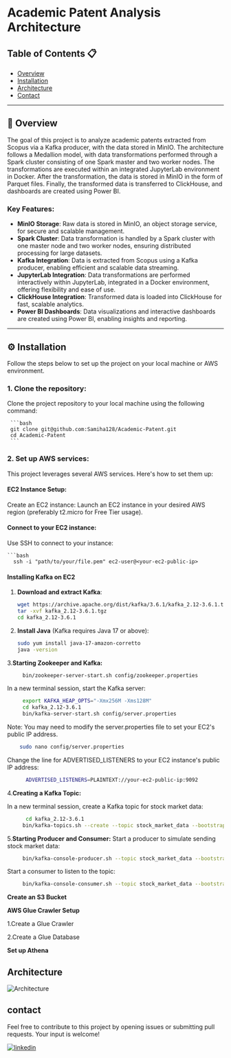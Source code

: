# Academic Patent Analysis Architecture

## Table of Contents 📋
- [Overview](#overview)
- [Installation](#installation)
- [Architecture](#architecture)
- [Contact](#contact)

---

## 🚀 Overview

The goal of this project is to analyze academic patents extracted from Scopus via a Kafka producer, with the data stored in MinIO. The architecture follows a Medallion model, with data transformations performed through a Spark cluster consisting of one Spark master and two worker nodes. The transformations are executed within an integrated JupyterLab environment in Docker. After the transformation, the data is stored in MinIO in the form of Parquet files. Finally, the transformed data is transferred to ClickHouse, and dashboards are created using Power BI.

### Key Features:
- **MinIO Storage**: Raw data is stored in MinIO, an object storage service, for secure and scalable management.
- **Spark Cluster**: Data transformation is handled by a Spark cluster with one master node and two worker nodes, ensuring distributed processing for large datasets.
- **Kafka Integration**: Data is extracted from Scopus using a Kafka producer, enabling efficient and scalable data streaming.
- **JupyterLab Integration**: Data transformations are performed interactively within JupyterLab, integrated in a Docker environment, offering flexibility and ease of use.
- **ClickHouse Integration**: Transformed data is loaded into ClickHouse for fast, scalable analytics.
- **Power BI Dashboards**: Data visualizations and interactive dashboards are created using Power BI, enabling insights and reporting.


---


## ⚙️ Installation

Follow the steps below to set up the project on your local machine or AWS environment.



### 1. **Clone the repository**:
Clone the project repository to your local machine using the following command:

     ```bash
     git clone git@github.com:Samiha128/Academic-Patent.git
     cd Academic-Patent
     ```
### 2. Set up AWS services:
   This project leverages several AWS services. Here's how to set them up:
   
#### EC2 Instance Setup:

  Create an EC2 instance:
  Launch an EC2 instance in your desired AWS region (preferably t2.micro for Free Tier usage).
#### Connect to your EC2 instance:

Use SSH to connect to your instance:

    ```bash
      ssh -i "path/to/your/file.pem" ec2-user@<your-ec2-public-ip>
      


#### Installing Kafka on EC2

1. **Download and extract Kafka**:

    ```bash
    wget https://archive.apache.org/dist/kafka/3.6.1/kafka_2.12-3.6.1.tgz
    tar -xvf kafka_2.12-3.6.1.tgz
    cd kafka_2.12-3.6.1
    ```

2. **Install Java** (Kafka requires Java 17 or above):

    ```bash
    sudo yum install java-17-amazon-corretto
    java -version
    ```

3.**Starting Zookeeper and Kafka:**
  ```bash
       bin/zookeeper-server-start.sh config/zookeeper.properties

  ```
In a new terminal session, start the Kafka server:
  ```bash
       export KAFKA_HEAP_OPTS="-Xmx256M -Xms128M"
       cd kafka_2.12-3.6.1
       bin/kafka-server-start.sh config/server.properties


  ```
Note: You may need to modify the server.properties file to set your EC2's public IP address. 
   ```bash
       sudo nano config/server.properties

  ```
Change the line for ADVERTISED_LISTENERS to your EC2 instance's public IP address:

```bash
      ADVERTISED_LISTENERS=PLAINTEXT://your-ec2-public-ip:9092
  ```
4.**Creating a Kafka Topic:**

In a new terminal session, create a Kafka topic for stock market data:
```bash
      cd kafka_2.12-3.6.1
     bin/kafka-topics.sh --create --topic stock_market_data --bootstrap-server your-ec2-public-ip:9092 --replication-factor 1 --partitions 1

  ```
5.**Starting Producer and Consumer:**
Start a producer to simulate sending stock market data:
```bash
     bin/kafka-console-producer.sh --topic stock_market_data --bootstrap-server your-ec2-public-ip:9092

  ```
Start a consumer to listen to the topic:
```bash
     bin/kafka-console-consumer.sh --topic stock_market_data --bootstrap-server your-ec2-public-ip:9092

  ```
**Create an S3 Bucket**

**AWS Glue Crawler Setup**

1.Create a Glue Crawler

2.Create a Glue Database

**Set up Athena**

## Architecture
![Architecture](./images/architecture.png)

## contact

Feel free to contribute to this project by opening issues or submitting pull requests. Your input is welcome!

[![linkedin](https://img.shields.io/badge/linkedin-0A66C2?style=for-the-badge&logo=linkedin&logoColor=white)](https://www.linkedin.com/in/samiha-el-mansouri-27505b250/)


